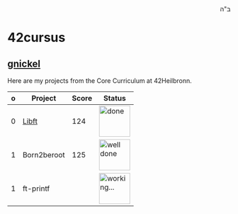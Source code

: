 <div style="text-align: right"> ב"ה </div>

# 42cursus

## [gnickel](https://profile.intra.42.fr/)

Here are my projects from the Core Curriculum at 42Heilbronn.

| o | Project | Score | Status |
| --- | --- | --- | --- |
| 0 | [Libft](https://github.com/mc-gaybriel/42cursus/tree/main/0.0-Libft) | 124 | <img src="https://media1.tenor.com/m/93OUVuCIk6MAAAAC/done-and-done-spongebob.gif" alt="done" width="70"> |
| 1 | Born2beroot | 125 | <img src="https://media1.tenor.com/m/spSgkqK707kAAAAd/ok-all.gif" alt="well done" width="70" /> |
| 1 | ft-printf | | <img src="https://media1.tenor.com/m/EhQ7QstjCk8AAAAd/air-quotes.gif" alt="working..." width="70" /> |
